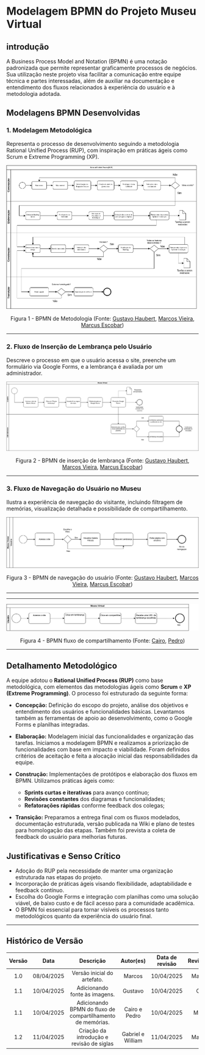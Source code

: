 # Modelagem BPMN do Projeto Museu Virtual

## introdução

A Business Process Model and Notation (BPMN) é uma notação padronizada que permite representar graficamente processos de negócios. Sua utilização neste projeto visa facilitar a comunicação entre equipe técnica e partes interessadas, além de auxiliar na documentação e entendimento dos fluxos relacionados à experiência do usuário e à metodologia adotada.

## Modelagens BPMN Desenvolvidas

### 1. Modelagem Metodológica
Representa o processo de desenvolvimento seguindo a metodologia Rational Unified Process (RUP), com inspiração em práticas ágeis como Scrum e Extreme Programming (XP).

<center>

![Metodologia - BPMN](BPMN_Metodologia.drawio.png)

Figura 1 - BPMN de Metodologia (Fonte: [Gustavo Haubert](https://github.com/GustavoHaubert), [Marcos Vieira](https://github.com/devMarcosVM), [Marcus Escobar](https://github.com/MarcusEscobar))

</center>

---

### 2. Fluxo de Inserção de Lembrança pelo Usuário
Descreve o processo em que o usuário acessa o site, preenche um formulário via Google Forms, e a lembrança é avaliada por um administrador.

<center>

![Inserção de Lembrança - BPMN](FluxoPostagem.drawio.png)

Figura 2 - BPMN de inserção de lembrança (Fonte: [Gustavo Haubert](https://github.com/GustavoHaubert), [Marcos Vieira](https://github.com/devMarcosVM), [Marcus Escobar](https://github.com/MarcusEscobar))

</center>

---

### 3. Fluxo de Navegação do Usuário no Museu
Ilustra a experiência de navegação do visitante, incluindo filtragem de memórias, visualização detalhada e possibilidade de compartilhamento.

<center>

![Navegação no Museu - BPMN](BPMNUSER.drawio.png)

Figura 3 - BPMN de navegação do usuário (Fonte: [Gustavo Haubert](https://github.com/GustavoHaubert), [Marcos Vieira](https://github.com/devMarcosVM), [Marcus Escobar](https://github.com/MarcusEscobar))

</center>

---

---

<center>

![Figura 4 - BPMN fluxo de compartilhamento](../imagens/BPMNshare.drawio.png)

Figura 4 - BPMN fluxo de compartilhamento (Fonte: [Cairo](https://github.com/CA1RO), [Pedro](https://github.com/Goizzz))

</center>

---

## Detalhamento Metodológico
A equipe adotou o **Rational Unified Process (RUP)** como base metodológica, com elementos das metodologias ágeis como **Scrum** e **XP (Extreme Programming)**. O processo foi estruturado da seguinte forma:

- **Concepção:** Definição do escopo do projeto, análise dos objetivos e entendimento dos usuários e funcionalidades básicas. Levantamos também as ferramentas de apoio ao desenvolvimento, como o Google Forms e planilhas integradas.

- **Elaboração:** Modelagem inicial das funcionalidades e organização das tarefas. Iniciamos a modelagem BPMN e realizamos a priorização de funcionalidades com base em impacto e viabilidade. Foram definidos critérios de aceitação e feita a alocação inicial das responsabilidades da equipe.

- **Construção:** Implementações de protótipos e elaboração dos fluxos em BPMN. Utilizamos práticas ágeis como:
  - **Sprints curtas e iterativas** para avanço contínuo;
  - **Revisões constantes** dos diagramas e funcionalidades;
  - **Refatorações rápidas** conforme feedback dos colegas;

- **Transição:** Preparamos a entrega final com os fluxos modelados, documentação estruturada, versão publicada na Wiki e plano de testes para homologação das etapas. Também foi prevista a coleta de feedback do usuário para melhorias futuras.

## Justificativas e Senso Crítico
- Adoção do RUP pela necessidade de manter uma organização estruturada nas etapas do projeto.
- Incorporação de práticas ágeis visando flexibilidade, adaptabilidade e feedback contínuo.
- Escolha do Google Forms e integração com planilhas como uma solução viável, de baixo custo e de fácil acesso para a comunidade acadêmica.
- O BPMN foi essencial para tornar visíveis os processos tanto metodológicos quanto da experiência do usuário final.

---

## Histórico de Versão
| Versão | Data | Descrição | Autor(es) | Data de revisão | Revisor(es) |
| :-: | :-: | :-: | :-: | :-: | :-: |
| 1.0 | 08/04/2025  | Versão inicial do artefato. | Marcos| 10/04/2025 | Manuella |
| 1.1 | 10/04/2025  | Adicionando fonte às imagens. | Gustavo | 10/04/2025 | Cairo |
| 1.1 | 10/04/2025  | Adicionando BPMN do fluxo de compartilhamento de memórias. | Cairo e Pedro | 10/04/2025 | Marcos |
| 1.2 | 11/04/2025  | Criação da introdução e revisão de siglas | Gabriel e William | 11/04/2025 | Manuella |